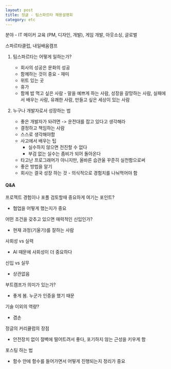 ```yaml
---
layout: post
title: 정글 - 팀스파르타 채용설명회
category: etc
---
```


분야 - IT 메이커 교육 (PM, 디자인, 개발), 게임 개발, 아웃소싱, 글로벌

스파르타클럽, 내일배움캠프  


1. 팀스파르타는 어떻게 일하는가?
   - 회사의 성공은 문화의 성공
   - 함께하는 것이 중요 - 재미
   - 위트 있는 곳
   - 휴가
   - 함께 밥 먹고 싶은 사람 - 말을 예쁘게 하는 사람, 성장을 갈망하는 사람, 실패에서 배우는 사람, 유쾌한 사람, 만들고 싶은 세상이 있는  사람 

2. 누구나 개발자로서 성장하는 법
    - 좋은 개발자가 돠려면 -> 운전대를 잡고 있다고 생각해라
    - 결정하고 책임하는 사람
    - 스스로 생각해야함
    - 사고에서 배우는 팁
      - 실수하지 않으면 전진할 수 없다
      - 부검 없는 실수는 좀비가 되어 돌아온다
    - 타고난 프로그래머가 아니지만, 올바른 습관울 꾸준히 실천함으로써 
    - 좋은 방법을 알기
    - 회사는 결국 성장 하는 것 - 의식적으로 경험치를 나눠먹어야 함
    
#### Q&A 

프로젝트 경험이나 포폴 검토할때 중요하게 여기는 포인트?
- 협업을 어떻게 했는지가 중요 

어떤 조건을 갖추고 있으면 매력적인 신입인가?
- 현재 과정(기울기)를 잘하는 사람

사회성 vs 실력
- AI 때문에 사회성이 더 중요하다

신입 vs 실무
- 상관없음

부트캠프가 의미가 있는가?
- 좋게 봄. 누군가 인증을 했기 때문

기술 이외의 역량?
- 겸손

정글의 커리큘럼의 장점
- 안전장치 없이 절벽에 떨어트려서 좋다, 포기하지 않는 근성을 키우게 함

포스팅 하는 법
- 함수 안에 함수를 들어가면서 어떻게 진행되는지 정리가 중요